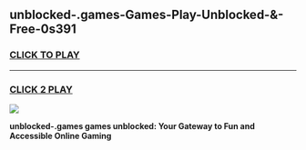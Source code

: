 
## unblocked-.games-Games-Play-Unblocked-&-Free-0s391
<h3>
<a href="https://premium76.site?title=unblocked-.games&ref=24A">CLICK TO PLAY</a></h3>
<hr>

<h3>
<a href="https://premium76.site?title=unblocked-.games&ref=24A">CLICK 2 PLAY</a>
  
</h3>

<a href="https://premium76.site?title=unblocked-.games&ref=24A"><img src="https://clearcache.store/games.png"></a>


**unblocked-.games games unblocked: Your Gateway to Fun and Accessible Online Gaming**
